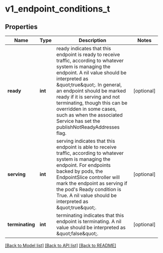 # v1_endpoint_conditions_t

## Properties
Name | Type | Description | Notes
------------ | ------------- | ------------- | -------------
**ready** | **int** | ready indicates that this endpoint is ready to receive traffic, according to whatever system is managing the endpoint. A nil value should be interpreted as \&quot;true\&quot;. In general, an endpoint should be marked ready if it is serving and not terminating, though this can be overridden in some cases, such as when the associated Service has set the publishNotReadyAddresses flag. | [optional] 
**serving** | **int** | serving indicates that this endpoint is able to receive traffic, according to whatever system is managing the endpoint. For endpoints backed by pods, the EndpointSlice controller will mark the endpoint as serving if the pod&#39;s Ready condition is True. A nil value should be interpreted as \&quot;true\&quot;. | [optional] 
**terminating** | **int** | terminating indicates that this endpoint is terminating. A nil value should be interpreted as \&quot;false\&quot;. | [optional] 

[[Back to Model list]](../README.md#documentation-for-models) [[Back to API list]](../README.md#documentation-for-api-endpoints) [[Back to README]](../README.md)


